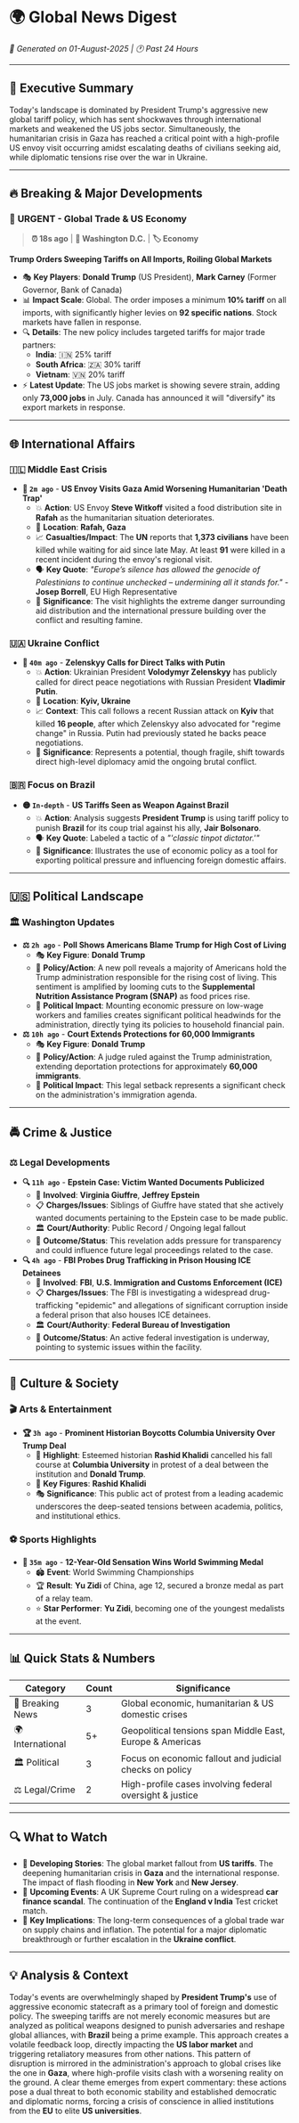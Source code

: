# 🌍 Global News Digest
*📅 Generated on 01-August-2025 | 🕐 Past 24 Hours*

---

## 🎯 Executive Summary
Today's landscape is dominated by President Trump's aggressive new global tariff policy, which has sent shockwaves through international markets and weakened the US jobs sector. Simultaneously, the humanitarian crisis in Gaza has reached a critical point with a high-profile US envoy visit occurring amidst escalating deaths of civilians seeking aid, while diplomatic tensions rise over the war in Ukraine.

---

## 🔥 Breaking & Major Developments

### 🚨 **URGENT** - Global Trade & US Economy
> **⏰ 18s ago** | **📍 Washington D.C.** | **🏷️ Economy**

**Trump Orders Sweeping Tariffs on All Imports, Roiling Global Markets**

- 🎭 **Key Players**: **Donald Trump** (US President), **Mark Carney** (Former Governor, Bank of Canada)
- 📊 **Impact Scale**: Global. The order imposes a minimum **10% tariff** on all imports, with significantly higher levies on **92 specific nations**. Stock markets have fallen in response.
- 🔍 **Details**: The new policy includes targeted tariffs for major trade partners:
  - **India**: 🇮🇳 25% tariff
  - **South Africa**: 🇿🇦 30% tariff
  - **Vietnam**: 🇻🇳 20% tariff
- ⚡ **Latest Update**: The US jobs market is showing severe strain, adding only **73,000 jobs** in July. Canada has announced it will "diversify" its export markets in response.

---

## 🌐 International Affairs

### 🇮🇱 **Middle East Crisis**
- **🔴 `2m ago`** - **US Envoy Visits Gaza Amid Worsening Humanitarian 'Death Trap'**
  - 💥 **Action**: US Envoy **Steve Witkoff** visited a food distribution site in **Rafah** as the humanitarian situation deteriorates.
  - 📍 **Location**: **Rafah, Gaza**
  - 📈 **Casualties/Impact**: The **UN** reports that **1,373 civilians** have been killed while waiting for aid since late May. At least **91** were killed in a recent incident during the envoy's regional visit.
  - 🗣️ **Key Quote**: *"Europe’s silence has allowed the genocide of Palestinians to continue unchecked – undermining all it stands for."* - **Josep Borrell**, EU High Representative
  - 🎯 **Significance**: The visit highlights the extreme danger surrounding aid distribution and the international pressure building over the conflict and resulting famine.

### 🇺🇦 **Ukraine Conflict**
- **🔴 `40m ago`** - **Zelenskyy Calls for Direct Talks with Putin**
  - 💥 **Action**: Ukrainian President **Volodymyr Zelenskyy** has publicly called for direct peace negotiations with Russian President **Vladimir Putin**.
  - 📍 **Location**: **Kyiv, Ukraine**
  - 📈 **Context**: This call follows a recent Russian attack on **Kyiv** that killed **16 people**, after which Zelenskyy also advocated for "regime change" in Russia. Putin had previously stated he backs peace negotiations.
  - 🎯 **Significance**: Represents a potential, though fragile, shift towards direct high-level diplomacy amid the ongoing brutal conflict.

### 🇧🇷 **Focus on Brazil**
- **🟡 `In-depth`** - **US Tariffs Seen as Weapon Against Brazil**
  - 💥 **Action**: Analysis suggests **President Trump** is using tariff policy to punish **Brazil** for its coup trial against his ally, **Jair Bolsonaro**.
  - 🗣️ **Key Quote**: Labeled a tactic of a *"'classic tinpot dictator.'"*
  - 🎯 **Significance**: Illustrates the use of economic policy as a tool for exporting political pressure and influencing foreign domestic affairs.

---

## 🇺🇸 Political Landscape

### 🏛️ **Washington Updates**
- **⚖️ `2h ago`** - **Poll Shows Americans Blame Trump for High Cost of Living**
  - 🎭 **Key Figure**: **Donald Trump**
  - 📜 **Policy/Action**: A new poll reveals a majority of Americans hold the Trump administration responsible for the rising cost of living. This sentiment is amplified by looming cuts to the **Supplemental Nutrition Assistance Program (SNAP)** as food prices rise.
  - 🌊 **Political Impact**: Mounting economic pressure on low-wage workers and families creates significant political headwinds for the administration, directly tying its policies to household financial pain.
- **⚖️ `10h ago`** - **Court Extends Protections for 60,000 Immigrants**
  - 🎭 **Key Figure**: **Donald Trump**
  - 📜 **Policy/Action**: A judge ruled against the Trump administration, extending deportation protections for approximately **60,000 immigrants**.
  - 🌊 **Political Impact**: This legal setback represents a significant check on the administration's immigration agenda.

---

## 🚔 Crime & Justice

### ⚖️ **Legal Developments**
- **🔍 `11h ago`** - **Epstein Case: Victim Wanted Documents Publicized**
  - 👥 **Involved**: **Virginia Giuffre**, **Jeffrey Epstein**
  - 📋 **Charges/Issues**: Siblings of Giuffre have stated that she actively wanted documents pertaining to the Epstein case to be made public.
  - 🏛️ **Court/Authority**: Public Record / Ongoing legal fallout
  - 🎯 **Outcome/Status**: This revelation adds pressure for transparency and could influence future legal proceedings related to the case.
- **🔍 `4h ago`** - **FBI Probes Drug Trafficking in Prison Housing ICE Detainees**
  - 👥 **Involved**: **FBI**, **U.S. Immigration and Customs Enforcement (ICE)**
  - 📋 **Charges/Issues**: The FBI is investigating a widespread drug-trafficking "epidemic" and allegations of significant corruption inside a federal prison that also houses ICE detainees.
  - 🏛️ **Court/Authority**: **Federal Bureau of Investigation**
  - 🎯 **Outcome/Status**: An active federal investigation is underway, pointing to systemic issues within the facility.

---

## 🎨 Culture & Society

### 🎬 **Arts & Entertainment**
- **🏆 `3h ago`** - **Prominent Historian Boycotts Columbia University Over Trump Deal**
  - 🌟 **Highlight**: Esteemed historian **Rashid Khalidi** cancelled his fall course at **Columbia University** in protest of a deal between the institution and **Donald Trump**.
  - 👤 **Key Figures**: **Rashid Khalidi**
  - 🎭 **Significance**: This public act of protest from a leading academic underscores the deep-seated tensions between academia, politics, and institutional ethics.

### ⚽ **Sports Highlights**
- **🥇 `35m ago`** - **12-Year-Old Sensation Wins World Swimming Medal**
  - 🏟️ **Event**: World Swimming Championships
  - 🏆 **Result**: **Yu Zidi** of China, age 12, secured a bronze medal as part of a relay team.
  - ⭐ **Star Performer**: **Yu Zidi**, becoming one of the youngest medalists at the event.

---

## 📊 Quick Stats & Numbers
| Category | Count | Significance |
|----------|-------|--------------|
| 🚨 Breaking News | 3 | Global economic, humanitarian & US domestic crises |
| 🌍 International | 5+ | Geopolitical tensions span Middle East, Europe & Americas |
| 🏛️ Political | 3 | Focus on economic fallout and judicial checks on policy |
| ⚖️ Legal/Crime | 2 | High-profile cases involving federal oversight & justice |

---

## 🔍 What to Watch
- 👀 **Developing Stories**: The global market fallout from **US tariffs**. The deepening humanitarian crisis in **Gaza** and the international response. The impact of flash flooding in **New York** and **New Jersey**.
- 📅 **Upcoming Events**: A UK Supreme Court ruling on a widespread **car finance scandal**. The continuation of the **England v India** Test cricket match.
- 🎯 **Key Implications**: The long-term consequences of a global trade war on supply chains and inflation. The potential for a major diplomatic breakthrough or further escalation in the **Ukraine conflict**.

---

## 💡 Analysis & Context
Today's events are overwhelmingly shaped by **President Trump's** use of aggressive economic statecraft as a primary tool of foreign and domestic policy. The sweeping tariffs are not merely economic measures but are analyzed as political weapons designed to punish adversaries and reshape global alliances, with **Brazil** being a prime example. This approach creates a volatile feedback loop, directly impacting the **US labor market** and triggering retaliatory measures from other nations. This pattern of disruption is mirrored in the administration's approach to global crises like the one in **Gaza**, where high-profile visits clash with a worsening reality on the ground. A clear theme emerges from expert commentary: these actions pose a dual threat to both economic stability and established democratic and diplomatic norms, forcing a crisis of conscience in allied institutions from the **EU** to elite **US universities**.